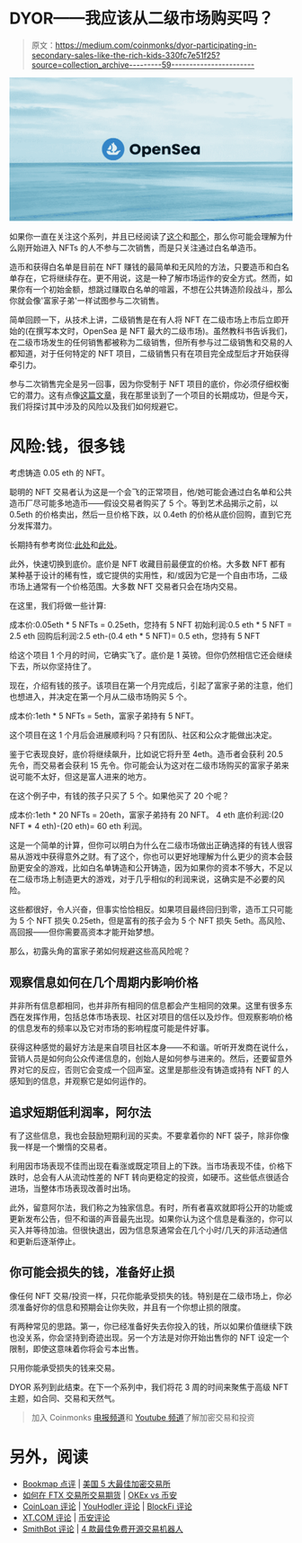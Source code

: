 # DYOR——我应该从二级市场购买吗？

> 原文：<https://medium.com/coinmonks/dyor-participating-in-secondary-sales-like-the-rich-kids-330fc7e51f25?source=collection_archive---------59----------------------->

![](img/02c8ca597cb081a7e018a16e8a91e09d.png)

如果你一直在关注这个系列，并且已经阅读了[这个](/@lazymori.eth/dyor-ready-hustle-mint-i-2819ab1aa3df)和[那个](/@lazymori.eth/dyor-ready-hustle-mint-ii-5eea730a4379)，那么你可能会理解为什么刚开始进入 NFTs 的人不参与二次销售，而是只关注通过白名单造币。

造币和获得白名单是目前在 NFT 赚钱的最简单和无风险的方法，只要造币和白名单存在，它将继续存在。更不用说，这是一种了解市场运作的安全方式。然而，如果你有一个初始金额，想跳过赚取白名单的喧嚣，不想在公共铸造阶段战斗，那么你就会像'富家子弟'一样试图参与二次销售。

简单回顾一下，从技术上讲，二级销售是在有人将 NFT 在二级市场上市后立即开始的(在撰写本文时，OpenSea 是 NFT 最大的二级市场)。虽然教科书告诉我们，在二级市场发生的任何销售都被称为二级销售，但所有参与过二级销售和交易的人都知道，对于任何特定的 NFT 项目，二级销售只有在项目完全成型后才开始获得牵引力。

参与二次销售完全是另一回事，因为你受制于 NFT 项目的底价，你必须仔细权衡它的潜力。这有点像[这篇文章](/@lazymori.eth/dyor-spotting-potentially-successful-nft-projects-ii-d4c149c186b9)，我在那里谈到了一个项目的长期成功，但是今天，我们将探讨其中涉及的风险以及我们如何规避它。

# 风险:钱，很多钱

考虑铸造 0.05 eth 的 NFT。

聪明的 NFT 交易者认为这是一个会飞的正常项目，他/她可能会通过白名单和公共造币厂尽可能多地造币——假设交易者购买了 5 个。等到艺术品揭示之前，以 0.5eth 的价格卖出，然后一旦价格下跌，以 0.4eth 的价格从底价回购，直到它充分发挥潜力。

长期持有参考岗位:[此处](/coinmonks/dyor-to-hold-or-not-to-hold-i-227a985964fb)和[此处](/coinmonks/dyor-to-hold-or-not-to-hold-ii-a4e627d9f64c)。

此外，快速切换到底价。底价是 NFT 收藏目前最便宜的价格。大多数 NFT 都有某种基于设计的稀有性，或它提供的实用性，和/或因为它是一个自由市场，二级市场上通常有一个价格范围。大多数 NFT 交易者只会在场内交易。

在这里，我们将做一些计算:

成本价:0.05eth * 5 NFTs = 0.25eth，您持有 5 NFT
初始利润:0.5 eth * 5 NFT = 2.5 eth
回购后利润:2.5 eth-(0.4 eth * 5 NFT)= 0.5 eth，您持有 5 NFT

给这个项目 1 个月的时间，它确实飞了。底价是 1 英镑。但你仍然相信它还会继续下去，所以你坚持住了。

现在，介绍有钱的孩子。该项目在第一个月完成后，引起了富家子弟的注意，他们也想进入，并决定在第一个月从二级市场购买 5 个。

成本价:1eth * 5 NFTs = 5eth，富家子弟持有 5 NFT。

这个项目在这 1 个月后会进展顺利吗？只有团队、社区和公众才能做出决定。

鉴于它表现良好，底价将继续飙升，比如说它将升至 4eth。造币者会获利 20.5 先令，而交易者会获利 15 先令。你可能会认为这对在二级市场购买的富家子弟来说可能不太好，但这是富人进来的地方。

在这个例子中，有钱的孩子只买了 5 个。如果他买了 20 个呢？

成本价:1eth * 20 NFTs = 20eth，富家子弟持有 20 NFT。
4 eth 底价利润:(20 NFT * 4 eth)-(20 eth)= 60 eth 利润。

这是一个简单的计算，但你可以明白为什么在二级市场做出正确选择的有钱人很容易从游戏中获得意外之财。有了这个，你也可以更好地理解为什么更少的资本会鼓励更安全的游戏，比如白名单铸造和公开铸造，因为如果你的资本不够大，不足以在二级市场上制造更大的游戏，对于几乎相似的利润来说，这确实是不必要的风险。

这些都很好，令人兴奋，但事实恰恰相反。如果项目最终回归到零，造币工只可能为 5 个 NFT 损失 0.25eth，但是富有的孩子会为 5 个 NFT 损失 5eth。高风险、高回报——但你需要高资本才能开始梦想。

那么，初露头角的富家子弟如何规避这些高风险呢？

## 观察信息如何在几个周期内影响价格

并非所有信息都相同，也并非所有相同的信息都会产生相同的效果。这里有很多东西在发挥作用，包括总体市场表现、社区对项目的信任以及炒作。但观察影响价格的信息发布的频率以及它对市场的影响程度可能是件好事。

获得这种感觉的最好方法是来自项目社区本身——不和谐。听听开发商在说什么，营销人员是如何向公众传递信息的，创始人是如何参与进来的。然后，还要留意外界对它的反应，否则它会变成一个回声室。这里是那些没有铸造或持有 NFT 的人感知到的信息，并观察它是如何运作的。

## 追求短期低利润率，阿尔法

有了这些信息，我也会鼓励短期利润的买卖。不要拿着你的 NFT 袋子，除非你像我一样是一个懒惰的交易者。

利用因市场表现不佳而出现在看涨或既定项目上的下跌。当市场表现不佳，价格下跌时，总会有人从流动性差的 NFT 转向更稳定的投资，如硬币。这些低点很适合进场，当整体市场表现改善时出场。

此外，留意阿尔法，我们称之为独家信息。有时，所有者喜欢就即将公开的功能或更新发布公告，但不和谐的声音最先出现。如果你认为这个信息是看涨的，你可以买入并等待加油。但很快退出，因为信息泵通常会在几个小时/几天的非活动通信和更新后逐渐停止。

## 你可能会损失的钱，准备好止损

像任何 NFT 交易/投资一样，只花你能承受损失的钱。特别是在二级市场上，你必须准备好你的信息和预期会让你失败，并且有一个你想止损的限度。

有两种常见的思路。第一，你已经准备好失去你投入的钱，所以如果价值继续下跌也没关系，你会坚持到奇迹出现。另一个方法是对你开始出售你的 NFT 设定一个限制，即使这意味着你将会亏本出售。

只用你能承受损失的钱来交易。

DYOR 系列到此结束。在下一个系列中，我们将花 3 周的时间来聚焦于高级 NFT 主题，如合同、交易和天然气。

> 加入 Coinmonks [电报频道](https://t.me/coincodecap)和 [Youtube 频道](https://www.youtube.com/c/coinmonks/videos)了解加密交易和投资

# 另外，阅读

*   [Bookmap 点评](https://coincodecap.com/bookmap-review-2021-best-trading-software) | [美国 5 大最佳加密交易所](https://coincodecap.com/crypto-exchange-usa)
*   [如何在 FTX 交易所交易期货](https://coincodecap.com/ftx-futures-trading) | [OKEx vs 币安](https://coincodecap.com/okex-vs-binance)
*   [CoinLoan 评论](https://coincodecap.com/coinloan-review) | [YouHodler 评论](/coinmonks/youhodler-4-easy-ways-to-make-money-98969b9689f2) | [BlockFi 评论](https://coincodecap.com/blockfi-review)
*   [XT.COM 评论](https://coincodecap.com/profittradingapp-for-binance) | [币安评论](https://coincodecap.com/xt-com-review)
*   [SmithBot 评论](https://coincodecap.com/smithbot-review) | [4 款最佳免费开源交易机器人](https://coincodecap.com/free-open-source-trading-bots)